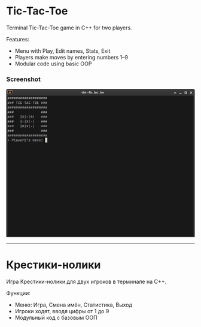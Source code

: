 # Tic-Tac-Toe

Terminal Tic-Tac-Toe game in C++ for two players.

Features:  
- Menu with Play, Edit names, Stats, Exit  
- Players make moves by entering numbers 1–9  
- Modular code using basic OOP

### Screenshot

![Game Screenshot](images/Screenshot_2025-06-18_22-37-52.png)

---

# Крестики-нолики

Игра Крестики-нолики для двух игроков в терминале на C++.

Функции:  
- Меню: Игра, Смена имён, Статистика, Выход  
- Игроки ходят, вводя цифры от 1 до 9  
- Модульный код с базовым ООП
